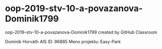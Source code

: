 # oop-2019-stv-10-a-povazanova-Dominik1799
oop-2019-stv-10-a-povazanova-Dominik1799 created by GitHub Classroom

Dominik Horváth 
AIS ID: 96885
Meno projektu: Easy-Park
